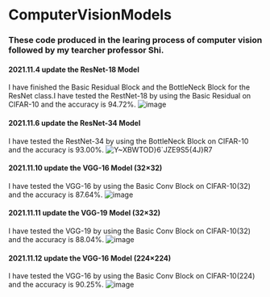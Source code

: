 # ComputerVisionModels
### These code produced in the learing process of computer vision followed by my tearcher professor Shi.
#### 2021.11.4 update the ResNet-18 Model
I have finished the Basic Residual Block and the BottleNeck Block for the ResNet class.I have tested the RestNet-18 by using the Basic Residual on CIFAR-10 and the accuracy is 94.72%.
![image](https://user-images.githubusercontent.com/71971208/140446197-042b50a1-fcca-4091-8e2b-26169a2e4203.png)
#### 2021.11.6 update the ResNet-34 Model
I have tested the RestNet-34 by using the BottleNeck Block on CIFAR-10 and the accuracy is 93.00%.
![Y~XBWTOD}6`JZE9S5{4J}R7](https://user-images.githubusercontent.com/71971208/141435803-760b6c3d-99c7-4e28-983e-b0b65c21c9b1.png)
#### 2021.11.10 update the VGG-16 Model (32×32)
I have tested the VGG-16 by using the Basic Conv Block on CIFAR-10(32) and the accuracy is 87.64%.
![image](https://user-images.githubusercontent.com/71971208/141444613-9e448f03-42e7-49c4-9a9e-c248615b009a.png)
#### 2021.11.11 update the VGG-19 Model (32×32)
I have tested the VGG-19 by using the Basic Conv Block on CIFAR-10(32) and the accuracy is 88.04%.
![image](https://user-images.githubusercontent.com/71971208/141439001-1116ac74-eb54-4fde-a7da-fedb8fef1d4f.png)
#### 2021.11.12 update the VGG-16 Model (224×224)
I have tested the VGG-16 by using the Basic Conv Block on CIFAR-10(224) and the accuracy is 90.25%.
![image](https://user-images.githubusercontent.com/71971208/141436507-ff69a718-542d-4f19-bb74-73b8c7da4a96.png)


